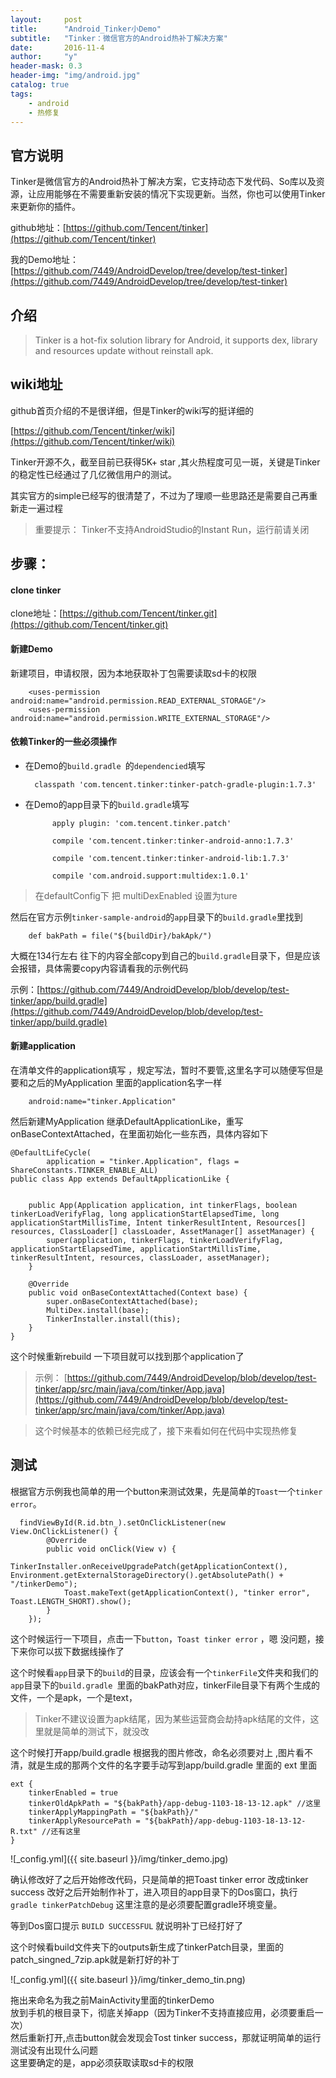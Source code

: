 ```yaml
---
layout:     post
title:      "Android_Tinker小Demo"
subtitle:   "Tinker：微信官方的Android热补丁解决方案"
date:       2016-11-4
author:     "y"
header-mask: 0.3
header-img: "img/android.jpg"
catalog: true
tags:
    - android
    - 热修复
---
```



## 官方说明

Tinker是微信官方的Android热补丁解决方案，它支持动态下发代码、So库以及资源，让应用能够在不需要重新安装的情况下实现更新。当然，你也可以使用Tinker来更新你的插件。


github地址：[https://github.com/Tencent/tinker](https://github.com/Tencent/tinker)

我的Demo地址：[https://github.com/7449/AndroidDevelop/tree/develop/test-tinker](https://github.com/7449/AndroidDevelop/tree/develop/test-tinker)

## 介绍

>Tinker is a hot-fix solution library for Android, it supports dex, library and resources update without reinstall apk.



## wiki地址

github首页介绍的不是很详细，但是Tinker的wiki写的挺详细的

[https://github.com/Tencent/tinker/wiki](https://github.com/Tencent/tinker/wiki)

Tinker开源不久，截至目前已获得5K+ star ,其火热程度可见一斑，关键是Tinker的稳定性已经通过了几亿微信用户的测试。

其实官方的simple已经写的很清楚了，不过为了理顺一些思路还是需要自己再重新走一遍过程
>重要提示： Tinker不支持AndroidStudio的Instant Run，运行前请关闭

## 步骤：

#### clone tinker

clone地址：[https://github.com/Tencent/tinker.git](https://github.com/Tencent/tinker.git)
  
#### 新建Demo

新建项目，申请权限，因为本地获取补丁包需要读取sd卡的权限

		<uses-permission android:name="android.permission.READ_EXTERNAL_STORAGE"/>
	  	<uses-permission android:name="android.permission.WRITE_EXTERNAL_STORAGE"/>

#### 依赖Tinker的一些必须操作

- 在Demo的`build.gradle `的`dependencied`填写

		
		classpath 'com.tencent.tinker:tinker-patch-gradle-plugin:1.7.3'
		
		
- 在Demo的app目录下的`build.gradle`填写


            apply plugin: 'com.tencent.tinker.patch'
            
            compile 'com.tencent.tinker:tinker-android-anno:1.7.3'
            
            compile 'com.tencent.tinker:tinker-android-lib:1.7.3'
            
            compile 'com.android.support:multidex:1.0.1'


>在defaultConfig下 把 multiDexEnabled 设置为ture

然后在官方示例` tinker-sample-android `的`app`目录下的`build.gradle`里找到

		def bakPath = file("${buildDir}/bakApk/")

大概在134行左右 往下的内容全部copy到自己的`build.gradle`目录下，但是应该会报错，具体需要copy内容请看我的示例代码

示例：[https://github.com/7449/AndroidDevelop/blob/develop/test-tinker/app/build.gradle](https://github.com/7449/AndroidDevelop/blob/develop/test-tinker/app/build.gradle)

#### 新建application
 
在清单文件的application填写 ，规定写法，暂时不要管,这里名字可以随便写但是要和之后的MyApplication 里面的application名字一样

		android:name="tinker.Application"

然后新建MyApplication 继承DefaultApplicationLike，重写onBaseContextAttached，在里面初始化一些东西，具体内容如下

	@DefaultLifeCycle(
	        application = "tinker.Application", flags = ShareConstants.TINKER_ENABLE_ALL)
	public class App extends DefaultApplicationLike {
	
	
	    public App(Application application, int tinkerFlags, boolean tinkerLoadVerifyFlag, long applicationStartElapsedTime, long applicationStartMillisTime, Intent tinkerResultIntent, Resources[] resources, ClassLoader[] classLoader, AssetManager[] assetManager) {
	        super(application, tinkerFlags, tinkerLoadVerifyFlag, applicationStartElapsedTime, applicationStartMillisTime, tinkerResultIntent, resources, classLoader, assetManager);
	    }
	
	    @Override
	    public void onBaseContextAttached(Context base) {
	        super.onBaseContextAttached(base);
	        MultiDex.install(base);
	        TinkerInstaller.install(this);
	    }
	}

这个时候重新rebuild 一下项目就可以找到那个application了

>示例：
[https://github.com/7449/AndroidDevelop/blob/develop/test-tinker/app/src/main/java/com/tinker/App.java](https://github.com/7449/AndroidDevelop/blob/develop/test-tinker/app/src/main/java/com/tinker/App.java)

>这个时候基本的依赖已经完成了，接下来看如何在代码中实现热修复

## 测试

根据官方示例我也简单的用一个button来测试效果，先是简单的`Toast`一个`tinker error`。

      findViewById(R.id.btn_).setOnClickListener(new View.OnClickListener() {
            @Override
            public void onClick(View v) {
                TinkerInstaller.onReceiveUpgradePatch(getApplicationContext(), Environment.getExternalStorageDirectory().getAbsolutePath() + "/tinkerDemo");
                Toast.makeText(getApplicationContext(), "tinker error", Toast.LENGTH_SHORT).show();
            }
        });


这个时候运行一下项目，点击一下`button`，`Toast tinker error` ，嗯 没问题，接下来你可以拔下数据线操作了

这个时候看`app`目录下的`build`的目录，应该会有一个`tinkerFile`文件夹和我们的`app`目录下的`build.gradle `里面的bakPath对应，tinkerFile目录下有两个生成的文件，一个是apk，一个是text，

>Tinker不建议设置为apk结尾，因为某些运营商会劫持apk结尾的文件，这里就是简单的测试下，就没改

这个时候打开app/build.gradle 根据我的图片修改，命名必须要对上
,图片看不清，就是生成的那两个文件的名字要手动写到app/build.gradle 里面的 ext 里面

	ext {
	    tinkerEnabled = true
	    tinkerOldApkPath = "${bakPath}/app-debug-1103-18-13-12.apk" //这里
	    tinkerApplyMappingPath = "${bakPath}/"
	    tinkerApplyResourcePath = "${bakPath}/app-debug-1103-18-13-12-R.txt" //还有这里
	}


![_config.yml]({{ site.baseurl }}/img/tinker_demo.jpg)


确认修改好了之后开始修改代码，只是简单的把Toast tinker error 改成tinker success
改好之后开始制作补丁，进入项目的app目录下的Dos窗口，执行 ``gradle tinkerPatchDebug``
这里注意的是必须要配置gradle环境变量。

等到Dos窗口提示 ``BUILD SUCCESSFUL`` 就说明补丁已经打好了

这个时候看build文件夹下的outputs新生成了tinkerPatch目录，里面的patch_singned_7zip.apk就是新打好的补丁


![_config.yml]({{ site.baseurl }}/img/tinker_demo_tin.png)


拖出来命名为我之前MainActivity里面的tinkerDemo<br>
放到手机的根目录下，彻底关掉app（因为Tinker不支持直接应用，必须要重启一次）<br>
然后重新打开,点击button就会发现会Tost tinker success，那就证明简单的运行测试没有出现什么问题<br>
这里要确定的是，app必须获取读取sd卡的权限
